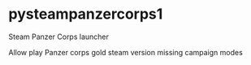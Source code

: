 # pysteampanzercorps1
Steam Panzer Corps launcher

Allow play Panzer corps gold steam version missing campaign modes

